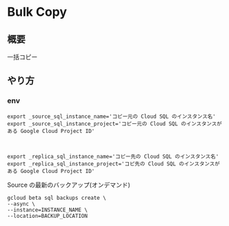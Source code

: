 # Bulk Copy

## 概要

一括コピー






## やり方

### env

```
export _source_sql_instance_name='コピー元の Cloud SQL のインスタンス名'
export _source_sql_instance_project='コピー元の Cloud SQL のインスタンスがある Google Cloud Project ID'



export _replica_sql_instance_name='コピー先の Cloud SQL のインスタンス名'
export _replica_sql_instance_project='コピ先の Cloud SQL のインスタンスがある Google Cloud Project ID'
```




Source の最新のバックアップ(オンデマンド)

```
gcloud beta sql backups create \
--async \
--instance=INSTANCE_NAME \
--location=BACKUP_LOCATION
```
